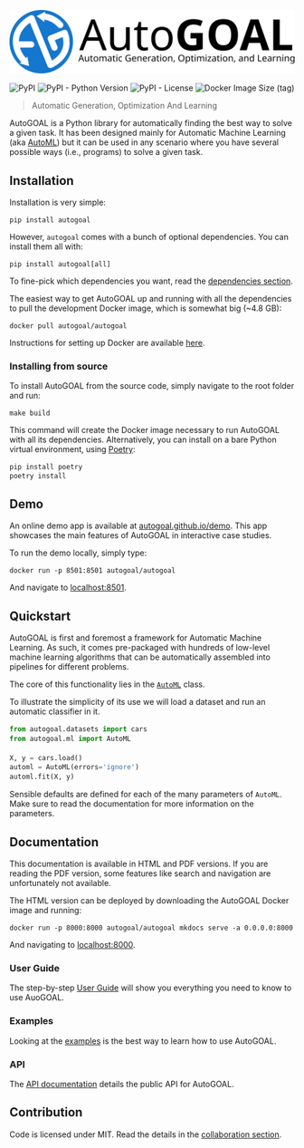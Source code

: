 ![AutoGOAL Logo](autogoal-logo.png)

<img alt="PyPI" src="https://img.shields.io/pypi/v/autogoal"> <img alt="PyPI - Python Version" src="https://img.shields.io/pypi/pyversions/autogoal"> <img alt="PyPI - License" src="https://img.shields.io/pypi/l/autogoal"> <img alt="Docker Image Size (tag)" src="https://img.shields.io/docker/image-size/autogoal/autogoal/latest">

> Automatic Generation, Optimization And Learning

AutoGOAL is a Python library for automatically finding the best way to solve a given task.
It has been designed mainly for Automatic Machine Learning (aka [AutoML](https://www.automl.org))
but it can be used in any scenario where you have several possible ways (i.e., programs) to solve a given task.

## Installation

Installation is very simple:

    pip install autogoal

However, `autogoal` comes with a bunch of optional dependencies. You can install them all with:

    pip install autogoal[all]

To fine-pick which dependencies you want, read the [dependencies section](https://autogoal.github.io/dependencies/).

The easiest way to get AutoGOAL up and running with all the dependencies to pull the development Docker image, which is somewhat big (~4.8 GB):

    docker pull autogoal/autogoal

Instructions for setting up Docker are available [here](https://www.docker.com/get-started).

### Installing from source

To install AutoGOAL from the source code, simply navigate to the root folder and run:

    make build

This command will create the Docker image necessary to run AutoGOAL with all its dependencies.
Alternatively, you can install on a bare Python virtual environment, using [Poetry](https://python-poetry.org/):

    pip install poetry
    poetry install

## Demo

An online demo app is available at [autogoal.github.io/demo](https://autogoal.github.io/demo).
This app showcases the main features of AutoGOAL in interactive case studies.

To run the demo locally, simply type:

    docker run -p 8501:8501 autogoal/autogoal

And navigate to [localhost:8501](http://localhost:8501).

## Quickstart

AutoGOAL is first and foremost a framework for Automatic Machine Learning.
As such, it comes pre-packaged with hundreds of low-level machine learning
algorithms that can be automatically assembled into pipelines for different problems.

The core of this functionality lies in the [`AutoML`](https://autogoal.github.io/api/autogoal.ml#automl) class.

To illustrate the simplicity of its use we will load a dataset and run an automatic classifier in it.

```python
from autogoal.datasets import cars
from autogoal.ml import AutoML

X, y = cars.load()
automl = AutoML(errors='ignore')
automl.fit(X, y)
```

Sensible defaults are defined for each of the many parameters of `AutoML`.
Make sure to read the documentation for more information on the parameters.

## Documentation

This documentation is available in HTML and PDF versions. If you are reading the PDF version, some
features like search and navigation are unfortunately not available.

The HTML version can be deployed by downloading the AutoGOAL Docker image and running:

    docker run -p 8000:8000 autogoal/autogoal mkdocs serve -a 0.0.0.0:8000

And navigating to [localhost:8000](http://localhost:8000).

### User Guide

The step-by-step [User Guide](https://autogoal.github.io/guide/) will show you everything you need to know to use AuoGOAL.

### Examples

Looking at the [examples](https://autogoal.github.io/examples/) is the best way to learn how to use AutoGOAL.

### API

The [API documentation](https://autogoal.github.io/api/autogoal) details the public API for AutoGOAL.

## Contribution

Code is licensed under MIT. Read the details in the [collaboration section](https://autogoal.github.io/contributing).
